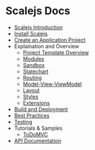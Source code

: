 Scalejs Docs
=======

<link rel="stylesheet" type="text/css" href="global.css">


* [Scalejs Introduction](./intro.html)
* [Install Scalejs](./install.html)
* [Create an Application Project](./project.html)
* Explaination and Overview
  * [Project Template Overview](./template.html)
  * [Modules](./modules.html)
  * [Sandbox](./sandbox.html)
  * [Statechart](./statechart.html)
  * [Routing](./routing.html)
  * [Model-View-ViewModel](./mvvm.html)
  * [Layout](./layout.html)
  * [Styles](./styles.html)
  * [Extensions](./extensions.html)
* [Build and Deployment](./build.html)
* [Best Practices](./best.html)
* [Testing](./test.html)
* Tutorials & Samples
  * [ToDoMVC](./todomvc.html)
* [API Documentation](./api.html)
